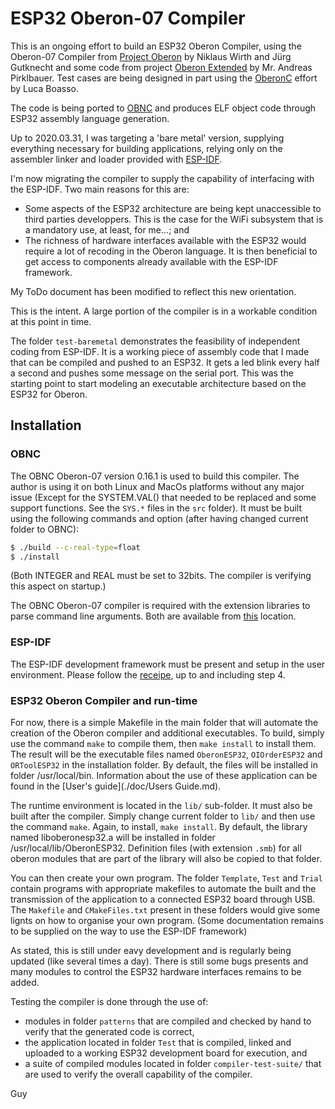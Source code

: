 # ESP32 Oberon-07 Compiler

This is an ongoing effort to build an ESP32 Oberon Compiler, using the Oberon-07 Compiler from [Project Oberon](http://www.projectoberon.com) by Niklaus Wirth and Jürg Gutknecht and some code from project [Oberon Extended](https://github.com/andreaspirklbauer/Oberon-extended) by Mr. Andreas Pirklbauer. Test cases are being designed in part using the [OberonC](https://github.com/lboasso) effort by Luca Boasso.

The code is being ported to [OBNC](https://miasap.se/obnc/) and produces ELF object code through ESP32 assembly language generation. 

Up to 2020.03.31, I was targeting a 'bare metal' version, supplying everything necessary for building applications, relying only on the assembler linker and loader provided with [ESP-IDF](https://docs.espressif.com/projects/esp-idf/en/latest/). 

I'm now migrating the compiler to supply the capability of interfacing with the ESP-IDF. Two main reasons for this are:

- Some aspects of the ESP32 architecture are being kept unaccessible to third parties developpers. This is the case for the WiFi subsystem that is a mandatory use, at least, for me...; and
- The richness of hardware interfaces available with the ESP32 would require a lot of recoding in the Oberon language. It is then beneficial to get access to components already available with the ESP-IDF framework.

My ToDo document has been modified to reflect this new orientation.

This is the intent. A large portion of the compiler is in a workable condition at this point in time.

The folder `test-baremetal` demonstrates the feasibility of independent coding from ESP-IDF. It is a working piece of assembly code that I made that can be compiled and pushed to an ESP32. It gets a led blink every half a second and pushes some message on the serial port. This was the starting point to start modeling an executable architecture based on the ESP32 for Oberon.

## Installation

### OBNC

The OBNC Oberon-07 version 0.16.1 is used to build this compiler. The author is using it on both Linux and MacOs platforms without any major issue (Except for the SYSTEM.VAL() that needed to be replaced and some support functions. See the `SYS.*` files in the `src` folder). It must be built using the following commands and option (after having changed current folder to OBNC):

```sh
$ ./build --c-real-type=float
$ ./install
```

(Both INTEGER and REAL must be set to 32bits. The compiler is verifying this aspect on startup.)

The OBNC Oberon-07 compiler is required with the extension libraries to parse command line arguments. Both are available from [this](https://miasap.se/obnc/) location.

### ESP-IDF

The ESP-IDF development framework must be present and setup in the user environment. Please follow the [receipe](https://docs.espressif.com/projects/esp-idf/en/latest/get-started/index.html#setting-up-development-environment), up to and including step 4.

### ESP32 Oberon Compiler and run-time

For now, there is a simple Makefile in the main folder that will automate the creation of the Oberon compiler and additional executables. To build, simply use the command `make` to compile them, then `make install` to install them. The result will be the executable files named `OberonESP32`, `OIOrderESP32` and `ORToolESP32` in the installation folder. By default, the files will be installed in folder /usr/local/bin. Information about the use of these application can be found in the [User's guide](./doc/Users Guide.md).

The runtime environment is located in the `lib/` sub-folder. It must also be built after the compiler. Simply change current folder to `lib/` and then use the command `make`. Again, to install, `make install`. By default, the library named liboberonesp32.a will be installed in folder /usr/local/lib/OberonESP32. Definition files (with extension `.smb`) for all oberon modules that are part of the library will also be copied to that folder.

You can then create your own program. The folder `Template`, `Test` and `Trial` contain programs with appropriate makefiles to automate the built and the transmission of the application to a connected ESP32 board through USB. The `Makefile` and `CMakeFiles.txt` present in these folders would give some lignts on how to organise your own program. (Some documentation remains to be supplied on the way to use the ESP-IDF framework)

As stated, this is still under eavy development and is regularly being updated (like several times a day). There is still some bugs presents and many modules to control the ESP32 hardware interfaces remains to be added.

Testing the compiler is done through the use of:

- modules in folder `patterns` that are compiled and checked by hand to verify that the generated code is correct, 
- the application located in folder `Test` that is compiled, linked and uploaded to a working ESP32 development board for execution, and
- a suite of compiled modules located in folder `compiler-test-suite/` that are used to verify the overall capability of the compiler.

Guy
